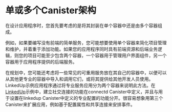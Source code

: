 # 单或多个Canister架构

在设计应用程序时，您首先要考虑的是将其封装在单个容器中还是由多个容器组成。

例如，如果要编写没有前端的简单服务，您可能想要使用单个容器来简化项目管理和维护，并着重于添加功能。如果您的应用程序同时具有前端资源和后端业务逻辑，则您的项目可能至少包含两个容器，一个容器用于管理用户界面组件，另一个容器用于应用程序提供的后端服务。

在规划中，您可能还考虑将一些常见的可重用服务放在其自己的容器中，以便可以从其他更专业的容器中导入和调用它们，或将其提供给其他开发人员使用。LinkedUp示例应用程序通过将专业服务应用分为两个容器来说明此方法。在[LinkedUp](https://github.com/dfinity/linkedup)示例中，建立社交连接的功能在connectd Canister中定义，并且与用于设置在linkedup Canister中定义的专业配置的功能分开。很容易想象用第三个Canister来扩展应用，例如基于配置属性和共享连接来安排事件。

